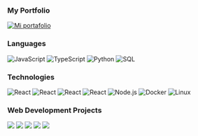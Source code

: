 ### My Portfolio
<a href="https://aimajohn.github.io/Aimajohn/" target="_blank">
  <img src="https://i.imgur.com/Vz90ehE.png" alt="Mi portafolio">
</a>


### Languages

![JavaScript](https://img.shields.io/badge/-JavaScript-000?&logo=JavaScript)
![TypeScript](https://img.shields.io/badge/-TypeScript-000?&logo=TypeScript)
![Python](https://img.shields.io/badge/-Python-000?&logo=Python) 
![SQL](https://img.shields.io/badge/-SQL-000?&logo=MySQL)

### Technologies

![React](https://img.shields.io/badge/-HTML-000?&logo=Html5)
![React](https://img.shields.io/badge/-CSS-000?&logo=Css)
![React](https://img.shields.io/badge/-React-000?&logo=React)
![React](https://img.shields.io/badge/-Tailwind-000?&logo=TailwindCSS)
![Node.js](https://img.shields.io/badge/-Node.js-000?&logo=node.js)
![Docker](https://img.shields.io/badge/-Docker-000?&logo=Docker)
![Linux](https://img.shields.io/badge/-Linux-000?&logo=Linux)

### Web Development Projects

[![](https://img.shields.io/badge/-🧬%20My%20Website-000)](https://aimajohn.github.io/Aimajohn/)
[![](https://img.shields.io/badge/-🏫%20Espol_Life_Game_Choices-000)](https://aimajohn.github.io/EspolLifeGameChoices/)
[![](https://img.shields.io/badge/-🍿%20The_Moovies-000)](https://aimajohn.github.io/themoovies/)
[![](https://img.shields.io/badge/-💬%20Wall_of_Messages-000)](https://aimajohn.github.io/TODO-MERN-STACK/)
[![](https://img.shields.io/badge/-🟡%20Batabit-000)](https://aimajohn.github.io/batabit/)

